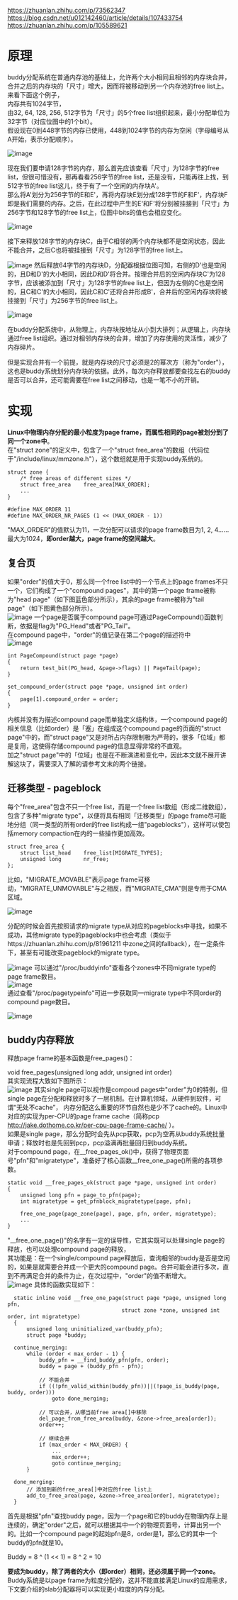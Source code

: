 https://zhuanlan.zhihu.com/p/73562347  
https://blog.csdn.net/u012142460/article/details/107433754    
https://zhuanlan.zhihu.com/p/105589621
# 原理 #   
buddy分配系统在普通内存池的基础上，允许两个大小相同且相邻的内存块合并，合并之后的内存块的「尺寸」增大，因而将被移动到另一个内存池的free list上。  
来看下面这个例子，  
内存共有1024字节，  
由32, 64, 128, 256, 512字节为「尺寸」的5个free list组织起来，最小分配单位为32字节（对应位图中的1个bit）。  
假设现在0到448字节的内存已使用，448到1024字节的内存为空闲（字母编号从A开始，表示分配顺序）。     

![image](https://user-images.githubusercontent.com/20179983/132301800-d39526d4-2e3e-43a5-a649-0438fe159168.png)


现在我们要申请128字节的内存，那么首先应该查看「尺寸」为128字节的free list，但很可惜没有，那再看看256字节的free list，还是没有，只能再往上找，到512字节的free list这儿，终于有了一个空闲的内存块A'。  
那么将A'划分为256字节的E和E'，再将内存块E划分成128字节的F和F'，内存块F即是我们需要的内存。之后，在此过程中产生的E'和F'将分别被挂接到「尺寸」为256字节和128字节的free list上，位图中bits的值也会相应变化。  

![image](https://user-images.githubusercontent.com/20179983/132301970-1adb5392-5fe4-40e3-a2d9-e7b9ede32756.png)

接下来释放128字节的内存块C，由于C相邻的两个内存块都不是空闲状态，因此不能合并，之后C也将被挂接到「尺寸」为128字节的free list上。  

![image](https://user-images.githubusercontent.com/20179983/132302017-de5a5e43-de68-4165-942a-247847c4be3a.png)
然后释放64字节的内存块D，分配器根据位图可知，右侧的D'也是空闲的，且D和D'的大小相同，因此D和D'将合并。按理合并后的空闲内存块C'为128字节，应该被添加到「尺寸」为128字节的free list上，但因为左侧的C也是空闲的，且C和C'的大小相同，因此C和C'还将合并形成B'，合并后的空闲内存块将被挂接到「尺寸」为256字节的free list上。  

![image](https://user-images.githubusercontent.com/20179983/132302076-b8d2ff07-1778-4a01-9a4b-d5588fe4ae50.png)

在buddy分配系统中，从物理上，内存块按地址从小到大排列；从逻辑上，内存块通过free list组织。通过对相邻内存块的合并，增加了内存使用的灵活性，减少了内存碎片。  

但是实现合并有一个前提，就是内存块的尺寸必须是2的幂次方（称为"order"），这也是buddy系统划分内存块的依据。此外，每次内存释放都要查找左右的buddy是否可以合并，还可能需要在free list之间移动，也是一笔不小的开销。  

# 实现 #  
**Linux中物理内存分配的最小粒度为page frame，而属性相同的page被划分到了同一个zone中**。    
在"struct zone"的定义中，包含了一个"struct free_area"的数组（代码位于"/include/linux/mmzone.h"），这个数组就是用于实现buddy系统的。  

    struct zone {
        /* free areas of different sizes */
        struct free_area    free_area[MAX_ORDER];
        ...
    }

    #define MAX_ORDER 11
    #define MAX_ORDER_NR_PAGES (1 << (MAX_ORDER - 1))
    
"MAX_ORDER"的值默认为11，一次分配可以请求的page frame数目为1, 2, 4……最大为1024，**即order越大，page frame的空间越大**。    

## 复合页 ##  
如果"order"的值大于0，那么同一个free list中的一个节点上的page frames不只一个，它们构成了一个"compound pages"，其中的第一个page frame被称为"head page"（如下图蓝色部分所示），其余的page frame被称为"tail page"（如下图黄色部分所示）。  
![image](https://user-images.githubusercontent.com/20179983/132304791-f90935d8-a46f-4276-9526-21e149116068.png)
一个page是否属于compound page可通过PageCompound()函数判断，依据是flag为"PG_Head"或者"PG_Tail"。  
在compound page中，"order"的值记录在第二个page的描述符中    
![image](https://user-images.githubusercontent.com/20179983/132309584-b8aa4d72-962c-4078-82d0-a0a67cc5a414.png)


    int PageCompound(struct page *page)
    {
        return test_bit(PG_head, &page->flags) || PageTail(page);
    }

    set_compound_order(struct page *page, unsigned int order)
    {
        page[1].compound_order = order;
    }

内核并没有为描述compound page而单独定义结构体，一个compound page的相关信息（比如order）是「塞」在组成这个compound page的页面的"struct page"中的，而"struct page"又是对所占内存限制极为严苛的，很多「位域」都是复用，这使得存储compound page的信息显得非常的不直观。  
加之"struct page"中的「位域」也是在不断演进和变化中，因此本文就不展开讲解这块了，需要深入了解的请参考文末的两个链接。  

## 迁移类型 - pageblock ##  
每个"free_area"包含不只一个free list，而是一个free list数组（形成二维数组），包含了多种"migrate type"，以便将具有相同「迁移类型」的page frame尽可能地分组（同一类型的所有order的free list构成一组"pageblocks"），这样可以使包括memory compaction在内的一些操作更加高效。  

    struct free_area {
        struct list_head    free_list[MIGRATE_TYPES];
        unsigned long       nr_free;
    };

比如，"MIGRATE_MOVABLE"表示page frame可移动，"MIGRATE_UNMOVABLE"与之相反，而"MIGRATE_CMA"则是专用于CMA区域。  

![image](https://user-images.githubusercontent.com/20179983/132310019-c84b65e4-4f73-4a5b-88f8-2eaa12bd8427.png)

分配的时候会首先按照请求的migrate type从对应的pageblocks中寻找，如果不成功，其他migrate type的pageblocks中也会考虑（类似于https://zhuanlan.zhihu.com/p/81961211 中zone之间的fallback），在一定条件下，甚至有可能改变pageblock的migrate type。   

![image](https://user-images.githubusercontent.com/20179983/132310191-9babac89-dc5d-4ab2-8fff-61a432b5ae0c.png)
可以通过"/proc/buddyinfo"查看各个zones中不同migrate type的page frame数目。    
![image](https://user-images.githubusercontent.com/20179983/132310228-7a7f4ad6-81a3-41da-98cf-19be0f4fd3da.png)  
通过查看"/proc/pagetypeinfo"可进一步获取同一migrate type中不同order的compound page数目。  

![image](https://user-images.githubusercontent.com/20179983/132310270-d4e92f25-f8a2-407f-ae45-e54a89c82ae6.png)

## buddy内存释放 ##  
释放page frame的基本函数是free_pages()：  

void free_pages(unsigned long addr, unsigned int order)  
其实现流程大致如下图所示：  
![image](https://user-images.githubusercontent.com/20179983/132310416-2609ae5d-ebf3-430a-9f90-e1d2ceedd6ab.png)
其实single page可以视作是compoud pages中"order"为0的特例，但single page在分配和释放时多了一层机制。在计算机领域，从硬件到软件，可谓“无处不cache”，  内存分配这么重要的环节自然也是少不了cache的。Linux中对应的实现为per-CPU的page frame cache（简称pcp http://jake.dothome.co.kr/per-cpu-page-frame-cache/ ）。   
如果是single page，那么分配时会先从pcp获取，pcp为空再从buddy系统批量申请；释放时也是先回到pcp，pcp溢满再批量回归到buddy系统。  
对于compound page，在__free_pages_ok()中，获得了物理页面号"pfn"和"migratetype"，准备好了核心函数__free_one_page()所需的各项参数。  

    static void __free_pages_ok(struct page *page, unsigned int order)
    {
        unsigned long pfn = page_to_pfn(page);
        int migratetype = get_pfnblock_migratetype(page, pfn);

        free_one_page(page_zone(page), page, pfn, order, migratetype);
        ...
    }
  
"\_\_free_one_page()"的名字有一定的误导性，它其实既可以处理single page的释放，也可以处理compound page的释放，  
其功能是：在一个single/compound page释放后，查询相邻的buddy是否是空闲的，如果是就需要合并成一个更大的compound page。合并可能会进行多次，直到不再满足合并的条件为止，在次过程中，"order"的值不断增大。  
![image](https://user-images.githubusercontent.com/20179983/132311061-381dec63-57c1-4fa8-bcd9-e7e77456a314.png)
具体的函数实现如下：  

      static inline void __free_one_page(struct page *page, unsigned long pfn,
                                        struct zone *zone, unsigned int order, int migratetype)
      {
          unsigned long uninitialized_var(buddy_pfn);
          struct page *buddy;

      continue_merging:
          while (order < max_order - 1) {
              buddy_pfn = __find_buddy_pfn(pfn, order);
              buddy = page + (buddy_pfn - pfn);

              // 不能合并
              if ((!pfn_valid_within(buddy_pfn))||(!page_is_buddy(page, buddy, order)))
                  goto done_merging;

              // 可以合并，从哪当前free area[]中移除
              del_page_from_free_area(buddy, &zone->free_area[order]);
              order++;

              // 继续合并
              if (max_order < MAX_ORDER) {
                  ...
                  max_order++;
                  goto continue_merging;
          }

      done_merging:
          // 添加到新的free_area[]中对应的free list上
          add_to_free_area(page, &zone->free_area[order], migratetype);
      }

首先是根据"pfn"查找buddy page，因为一个page和它的buddy在物理内存上是连续的，确定"order"之后，就可以根据其中一个的物理页面号，计算出另一个的。比如一个compound page的起始pfn是8，order是1，那么它的其中一个buddy的pfn就是10。  

  Buddy = 8 ^ (1 << 1) = 8 ^ 2 = 10  
  
**要成为buddy，除了两者的大小（即order）相同，还必须属于同一个zone。**  
Buddy系统是以page frame为粒度分配的，这并不能直接满足Linux的应用需求，下文要介绍的slab分配器将可以实现更小粒度的内存分配。  




 
